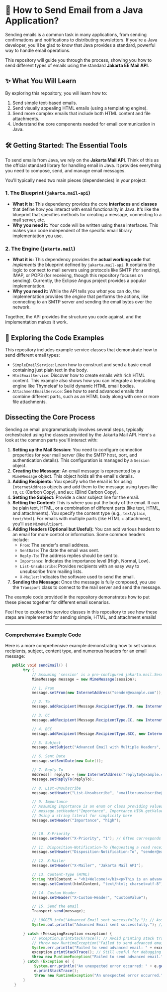 # 📧 How to Send Email from a Java Application?

Sending emails is a common task in many applications, from sending confirmations and notifications to distributing newsletters. If you're a Java developer, you'll be glad to know that Java provides a standard, powerful way to handle email operations.

This repository will guide you through the process, showing you how to send different types of emails using the standard **Jakarta EE Mail API**.

## ✨ What You Will Learn

By exploring this repository, you will learn how to:

1.  Send simple text-based emails.
2.  Send visually appealing HTML emails (using a templating engine).
3.  Send more complex emails that include both HTML content and file attachments.
4.  Understand the core components needed for email communication in Java.

## 🛠️ Getting Started: The Essential Tools

To send emails from Java, we rely on the **Jakarta Mail API**. Think of this as the official standard library for handling email in Java. It provides everything you need to compose, send, and manage email messages.

You'll typically need two main pieces (dependencies) in your project:

### 1. The Blueprint (`jakarta.mail-api`)

* **What it is:** This dependency provides the core **interfaces** and **classes** that define *how* you interact with email functionality in Java. It's like the blueprint that specifies methods for creating a message, connecting to a mail server, etc.
* **Why you need it:** Your code will be written using these interfaces. This makes your code independent of the specific email library implementation you use.

### 2. The Engine (`jakarta.mail`)

* **What it is:** This dependency provides the **actual working code** that *implements* the blueprint defined by `jakarta.mail-api`. It contains the logic to connect to mail servers using protocols like SMTP (for sending), IMAP, or POP3 (for receiving, though this repository focuses on sending). Currently, the Eclipse Angus project provides a popular implementation.
* **Why you need it:** While the API tells you *what* you can do, the implementation provides the *engine* that performs the actions, like connecting to an SMTP server and sending the email bytes over the network.

Together, the API provides the structure you code against, and the implementation makes it work.

## 📁 Exploring the Code Examples

This repository includes example service classes that demonstrate how to send different email types:

* `SimpleEmailService`: Learn how to construct and send a basic email containing just plain text in the body.
* `HtmlEmailService`: Discover how to create emails with rich HTML content. This example also shows how you can integrate a templating engine like Thymeleaf to build dynamic HTML email bodies.
* `AttachmentEmailService`: See how to send advanced emails that combine different parts, such as an HTML body along with one or more file attachments.

## Dissecting the Core Process

Sending an email programmatically involves several steps, typically orchestrated using the classes provided by the Jakarta Mail API. Here's a look at the common parts you'll interact with:

1.  **Setting up the Mail Session:** You need to configure connection properties for your mail server (like the SMTP host, port, and authentication details). This configuration is managed by a `Session` object.
2.  **Creating the Message:** An email message is represented by a `MimeMessage` object. This object holds all the email's details.
3.  **Adding Recipients:** You specify who the email is for using `InternetAddress` objects and add them to the message using types like `TO`, `CC` (Carbon Copy), and `BCC` (Blind Carbon Copy).
4.  **Setting the Subject:** Provide a clear subject line for the email.
5.  **Setting the Content:** This is where you put the body of the email. It can be plain text, HTML, or a combination of different parts (like text, HTML, and attachments). You specify the content type (e.g., `text/plain`, `text/html`). For emails with multiple parts (like HTML + attachment), you'll use `MimeMultipart`.
6.  **Adding Headers (Optional but Useful):** You can add various headers to an email for more control or information. Some common headers include:
    * `From`: The sender's email address.
    * `SentDate`: The date the email was sent.
    * `Reply-To`: The address replies should be sent to.
    * `Importance`: Indicates the importance level (High, Normal, Low).
    * `List-Unsubscribe`: Provides recipients with an easy way to unsubscribe from mailing lists.
    * `X-Mailer`: Indicates the software used to send the email.
7.  **Sending the Message:** Once the message is fully composed, you use the `Transport` class to connect to the mail server and send the message.

The example code provided in the repository demonstrates how to put these pieces together for different email scenarios.

Feel free to explore the service classes in this repository to see how these steps are implemented for sending simple, HTML, and attachment emails!

-----
### Comprehensive Example Code

Here is a more comprehensive example demonstrating how to set various recipients, subject, content type, and numerous headers for an email message:

```java
   public void sendEmail() {
        try {
            // Assuming 'session' is a pre-configured jakarta.mail.Session object
            MimeMessage message = new MimeMessage(session);

            // 1. From
            message.setFrom(new InternetAddress("sender@example.com"));

            // 2. To
            message.addRecipient(Message.RecipientType.TO, new InternetAddress("recipient@example.com"));

            // 3. CC
            message.addRecipient(Message.RecipientType.CC, new InternetAddress("ccrecipient@example.com"));

            // 4. BCC
            message.addRecipient(Message.RecipientType.BCC, new InternetAddress("bccrecipient@example.com"));

            // 5. Subject
            message.setSubject("Advanced Email with Multiple Headers", "utf-8");

            // 6. Sent Date
            message.setSentDate(new Date());

            // 7. Reply-To
            Address[] replyTo = {new InternetAddress("replyto@example.com")};
            message.setReplyTo(replyTo);

            // 8. List-Unsubscribe
            message.setHeader("List-Unsubscribe", "<mailto:unsubscribe@example.com>, [https://example.com/unsubscribe](https://example.com/unsubscribe)");

            // 9. Importance
            // Assuming Importance is an enum or class providing values like "high"
            // message.setHeader("Importance", Importance.HIGH.getValue());
            // Using a string literal for simplicity here
            message.setHeader("Importance", "high");


            // 10. X-Priority
            message.setHeader("X-Priority", "1"); // Often corresponds to high importance

            // 11. Disposition-Notification-To (Requesting a read receipt)
            message.setHeader("Disposition-Notification-To", "sender@example.com");

            // 12. X-Mailer
            message.setHeader("X-Mailer", "Jakarta Mail API");

            // 13. Content-Type (HTML)
            String htmlContent = "<h1>Welcome!</h1><p>This is an advanced email.</p>";
            message.setContent(htmlContent, "text/html; charset=utf-8");

            // 14. Custom Header
            message.setHeader("X-Custom-Header", "CustomValue");

            // 15. Send the email
            Transport.send(message);

            // LOGGER.info("Advanced Email sent successfully."); // Assuming LOGGER is defined
            System.out.println("Advanced Email sent successfully."); // Using System.out for example

        } catch (MessagingException exception) {
            // exception.printStackTrace(); // Avoid printing stack traces in production logs typically
            // throw new RuntimeException("Failed to send advanced email.", e); // Assuming 'e' was the variable name
            System.err.println("Failed to send advanced email: " + exception.getMessage()); // Using System.err for example
            exception.printStackTrace(); // Still useful for debugging
            throw new RuntimeException("Failed to send advanced email.", exception); // Correct exception variable
        } catch (Exception e) {
             System.err.println("An unexpected error occurred: " + e.getMessage());
             e.printStackTrace();
             throw new RuntimeException("An unexpected error occurred.", e);
        }
    }
